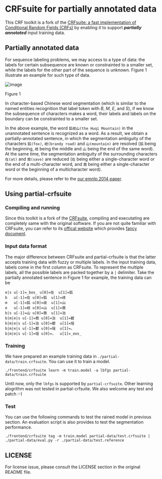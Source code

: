 CRFsuite for partially annotated data
=====================================

This CRF toolkit is a fork of the [CRFsuite: a fast implementation of Conditional Random Fields (CRFs)](https://github.com/chokkan/crfsuite) by enabling it to support ***partially annotated*** input training data.

## Partially annotated data
For sequence labeling problems, we may access to a type of data: the labels for certain subsequence are known or constrainted to a smaller set, while the labels for the other part of the sequence is unknown.
Figure 1 illustrate an example for such type of data.

![image](https://raw.githubusercontent.com/ExpResults/partial-crfsuite/master/.assets/figure1.jpg)

Figure 1

In character-based Chinese word segmentation (which is similar to the named entities recognition that label token with *B*, *M*, *E*, and *S*),  if we know the subsequence of characters makes a word, their labels and labels on the boundary can be constrainted to a smaller set.

In the above example, the word `狐岐山(the Huqi Mountain)` in the unannotated sentence is recognized as a word.
As a result, we obtain a partially-annotated sentence, in which the segmentation ambiguity of the characters `狐(fox)`, `岐(brandy road)` and `山(mountain)` are resolved (`狐` being the beginning, `岐` being the middle and `山` being the end of the same word).
At the same time, the segmentation ambiguity of the surrounding characters `在(at)` and `救(save)` are reduced (`在` being either a single-character word or the end of a multi-character word, and `救` being either a single-character word or the beginning of a multicharacter word).

For more details, please refer to the [our emnlp 2014 paper](#).

## Using partial-crfsuite

### Compiling and running
Since this toolkit is a fork of the [CRFsuite](https://github.com/chokkan/crfsuite), compiling and executating are completely same with the original software.
If you are not quite familiar with CRFsuite, you can refer to its [offical website](http://www.chokkan.org/software/crfsuite/) which provides [fancy document](http://www.chokkan.org/software/crfsuite/manual.html).

### Input data format
The major difference between CRFsuite and partial-crfsuite is that the latter accepts training data with fuzzy or multiple labels.
In the input training data, labels come in the first column as CRFsuite.
To represent the multiple labels, all the possible labels are packed together by a `|` delimiter.
Take the partially annotated sentence in Figure 1 for example, the training data can be
```
e|s	u[-1]=_bos_	u[0]=在	u[1]=狐
b	u[-1]=在	u[0]=狐	u[1]=歧
m	u[-1]=狐	u[0]=歧	u[1]=山
e	u[-1]=歧	u[0]=山	u[1]=救
b|s	u[-1]=山	u[0]=救	u[1]=治
b|m|e|s	u[-1]=救	u[0]=治	u[1]=碧
b|m|e|s	u[-1]=治	u[0]=碧	u[1]=瑶
b|m|e|s	u[-1]=碧	u[0]=瑶	u[1]=，
b|m|e|s	u[-1]=瑶	u[0]=，	u[1]=_eos_
```

### Training

We have prepared an example training data in `./partial-data/train.crfsuite`.
You can use it to train a model.

```
./frontend/crfsuite learn -m train.model -a lbfgs partial-data/train.crfsuite
```

Until now, only the `lbfgs` is supported by `partial-crfsuite`.
Other learning alogrithm was not tested in partial-crfsuite.
We also welcome any test and patch :-)

### Test

You can use the following commands to test the rained model in previous section.
An evaluation script is also provides to test the segmentation performance.

```
./frontend/crfsuite tag -m train.model partial-data/test.crfsuite | ./partial-data/eval.py -r ./partial-data/test.reference
```

## LICENSE

For license issue, please consult the LICENSE section in the original README file.
